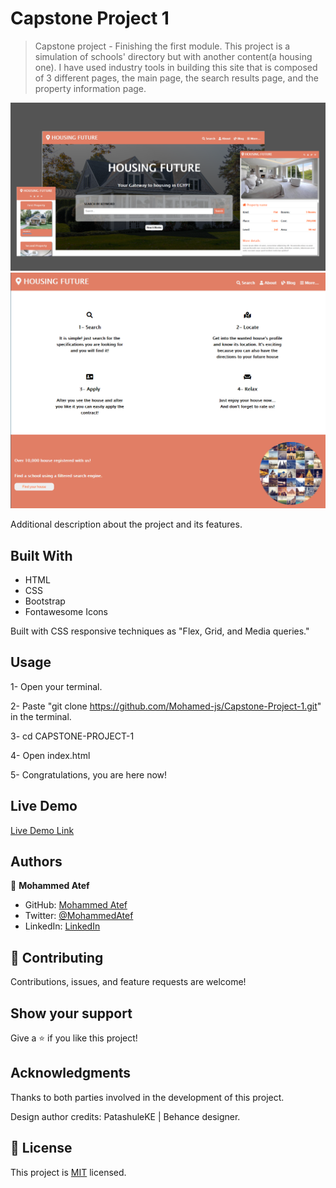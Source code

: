 # Capstone Project 1

> Capstone project - Finishing the first module.
This project is a simulation of schools' directory but with another content(a housing one).
I have used industry tools in building this site that is composed of 3 different pages, the main page, the search results page, and the property information page.

![screenshot](./shot1.png)
![screenshot](./shot2.png)

Additional description about the project and its features.

## Built With

- HTML
- CSS
- Bootstrap
- Fontawesome Icons

Built with CSS responsive techniques as "Flex, Grid, and Media queries."

## Usage

1- Open your terminal.

2- Paste "git clone https://github.com/Mohamed-js/Capstone-Project-1.git" in the terminal.

3- cd CAPSTONE-PROJECT-1

4- Open index.html

5- Congratulations, you are here now!

## Live Demo

[Live Demo Link](https://mohamed-js.github.io/Capstone-Project-1/)

## Authors

👤 **Mohammed Atef**

- GitHub: [Mohammed Atef](https://github.com/Mohamed-js)
- Twitter: [@MohammedAtef](https://twitter.com/Demovejetta)
- LinkedIn: [LinkedIn](https://www.linkedin.com/in/mohamed-atef-032b6b1b0/)

## 🤝 Contributing

Contributions, issues, and feature requests are welcome!

## Show your support

Give a ⭐️ if you like this project!

## Acknowledgments

Thanks to both parties involved in the development of this project.

Design author credits: PatashuleKE | Behance designer.

## 📝 License

This project is [MIT](https://github.com/Mohamed-js/Capstone-Project-1/blob/dev-branch/LICENSE) licensed.
